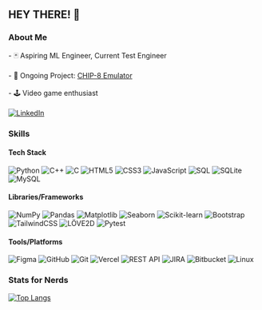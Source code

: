 ## HEY THERE! 👋

### About Me

\- 🃏 Aspiring ML Engineer, Current Test Engineer
\
\
\- 🎴 Ongoing Project: [CHIP-8 Emulator](https://github.com/Nemesis-12/chip8)
\
\
\- 🕹️ Video game enthusiast
\
\
[![LinkedIn](https://img.shields.io/badge/-LinkedIn-0A66C2?style=for-the-badge&logo=linkedin&logoColor=white)](https://www.linkedin.com/in/fa-mohammed/)

### Skills

<!-- Programming Languages -->
#### Tech Stack
![Python](https://img.shields.io/badge/-Python-3776AB?style=for-the-badge&logo=python&logoColor=white)
![C++](https://img.shields.io/badge/-C++-00599C?style=for-the-badge&logo=cplusplus&logoColor=white)
![C](https://img.shields.io/badge/-C-A8B9CC?style=for-the-badge&logo=c&logoColor=black)
![HTML5](https://img.shields.io/badge/-HTML5-E34F26?style=for-the-badge&logo=html5&logoColor=white)
![CSS3](https://img.shields.io/badge/-CSS3-1572B6?style=for-the-badge&logo=css3&logoColor=white)
![JavaScript](https://img.shields.io/badge/-JavaScript-F7DF1E?style=for-the-badge&logo=javascript&logoColor=black)
![SQL](https://img.shields.io/badge/-SQL-4479A1?style=for-the-badge&logo=postgresql&logoColor=white)
![SQLite](https://img.shields.io/badge/-SQLite-003B57?style=for-the-badge&logo=sqlite&logoColor=white)
![MySQL](https://img.shields.io/badge/-MySQL-4479A1?style=for-the-badge&logo=mysql&logoColor=white)

<!-- Libraries/Frameworks -->
#### Libraries/Frameworks
![NumPy](https://img.shields.io/badge/-NumPy-013243?style=for-the-badge&logo=numpy&logoColor=white)
![Pandas](https://img.shields.io/badge/-Pandas-150458?style=for-the-badge&logo=pandas&logoColor=white)
![Matplotlib](https://img.shields.io/badge/-Matplotlib-34A853?style=for-the-badge&logo=python&logoColor=white)
![Seaborn](https://img.shields.io/badge/-Seaborn-2C5BB4?style=for-the-badge&logo=python&logoColor=white)
![Scikit-learn](https://img.shields.io/badge/-Scikit--learn-F7931E?style=for-the-badge&logo=scikitlearn&logoColor=white)
![Bootstrap](https://img.shields.io/badge/-Bootstrap-7952B3?style=for-the-badge&logo=bootstrap&logoColor=white)
![TailwindCSS](https://img.shields.io/badge/-TailwindCSS-06B6D4?style=for-the-badge&logo=tailwindcss&logoColor=white)
![LÖVE2D](https://img.shields.io/badge/-L%C3%96VE2D-8ACED2?style=for-the-badge&logo=lua&logoColor=black)
![Pytest](https://img.shields.io/badge/-Pytest-0A9EDC?style=for-the-badge&logo=python&logoColor=white)

<!-- Tools/Platforms -->
#### Tools/Platforms
![Figma](https://img.shields.io/badge/-Figma-F24E1E?style=for-the-badge&logo=figma&logoColor=white)
![GitHub](https://img.shields.io/badge/-GitHub-181717?style=for-the-badge&logo=github&logoColor=white)
![Git](https://img.shields.io/badge/-Git-F05032?style=for-the-badge&logo=git&logoColor=white)
![Vercel](https://img.shields.io/badge/-Vercel-000000?style=for-the-badge&logo=vercel&logoColor=white)
![REST API](https://img.shields.io/badge/-REST%20API-FF6F00?style=for-the-badge&logo=api&logoColor=white)
![JIRA](https://img.shields.io/badge/-JIRA-0052CC?style=for-the-badge&logo=jira&logoColor=white)
![Bitbucket](https://img.shields.io/badge/-Bitbucket-2684FF?style=for-the-badge&logo=bitbucket&logoColor=white)
![Linux](https://img.shields.io/badge/-Linux-FCC624?style=for-the-badge&logo=linux&logoColor=black)

### Stats for Nerds
[![Top Langs](https://github-readme-stats.vercel.app/api/top-langs/?username=Nemesis-12&layout=compact&theme=dark&title_color=D0FCB3&bg_color=2D2D2A)](https://github.com/anuraghazra/github-readme-stats)
